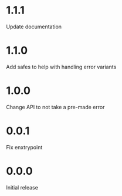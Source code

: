 # 1.1.1

Update documentation

# 1.1.0

Add safes to help with handling error variants

# 1.0.0

Change API to not take a pre-made error

# 0.0.1

Fix enxtrypoint

# 0.0.0

Initial release
